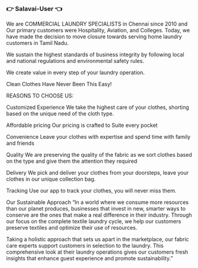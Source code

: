 ### :point_right: Salavai-User :point_left:

We are COMMERCIAL LAUNDRY SPECIALISTS in Chennai since 2010 and Our primary customers were Hospitality, Aviation, and Colleges. Today, we have made the decision to move closure towards serving home laundry customers in Tamil Nadu.

We sustain the highest standards of business integrity by following local and national regulations and environmental safety rules.

We create value in every step of your laundry operation.


Clean Clothes Have Never Been This Easy!

REASONS TO CHOOSE US:

Customized Experience
We take the highest care of your clothes, shorting based on the unique need of the cloth type. 

Affordable pricing
Our pricing is crafted to Suite every pocket

Convenience
Leave your clothes with expertise and spend time with family and friends

Quality
We are preserving the quality of the fabric as we sort clothes based on the type and give them the attention they required

Delivery
We pick and deliver your clothes from your doorsteps, leave your clothes in our unique collection bag.

Tracking
Use our app to track your clothes, you will never miss them.

Our Sustainable Approach
“In a world where we consume more resources than our planet produces, businesses that invest in new, smarter ways to conserve are the ones that make a real difference in their industry. Through our focus on the complete textile laundry cycle, we help our customers preserve textiles and optimize their use of resources.

Taking a holistic approach that sets us apart in the marketplace, our fabric care experts support customers in selection to the laundry. This comprehensive look at their laundry operations gives our customers fresh insights that enhance guest experience and promote sustainability.”
